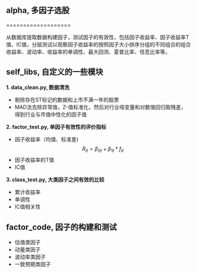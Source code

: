 ## alpha, 多因子选股
===================

从数据库提取数据构建因子，测试因子的有效性，包括因子收益率、因子收益率T值、IC值，分层测试以观察因子收益率的按照因子大小排序分组的不同组合的组合收益率、波动率、收益率的单调性、最大回测、夏普比率、信息比率等。

## self_libs, 自定义的一些模块

  **1. data_clean.py, 数据清洗**  
  * 剔除存在ST标记的数据和上市不满一年的股票
  * MAD法去除异常值，Z-值标准化，然后对行业哑变量和对数值回归取残差，得到行业与市值中性化的因子值
  
  **2. factor_test.py, 单因子有效性的评价指标** 
  * 因子收益率（均值、标准差)  
  $$R_{it} = \beta_{0t} + \beta_{1t} * f_{it}$$
  * 因子收益率的T值  
  * IC值
  
  **3. class_test.py, 大类因子之间有效的比较**   
  * 累计收益率
  * 单调性
  * IC值相关性  
  
## factor_code, 因子的构建和测试  

 * 估值类因子
 * 动量类因子
 * 波动率类因子
 * 一致预期类因子
